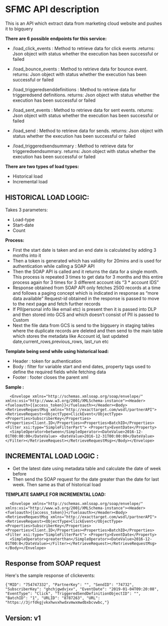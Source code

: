 # SFMC API description
This is an API which extract data from marketing cloud website and pushes it to bigquery

**There are 6 possible endpoints for this service:**
* /load_click_events :
 Method to retrieve data for click events .returns: Json object with status whether the execution has been successful or failed 

* /load_bounce_events :
 Method to retrieve data for bounce event. returns: Json object with status whether the execution has been successful or failed

* /load_triggeredsenddefinitions :
 Method to retrieve data for triggeredsend definitions. returns: Json object with status whether the execution has been successful or failed

* /load_sent_events :
 Method to retrieve data for sent events. returns: Json object with status whether the execution has been successful or failed 

* /load_send :
 Method to retrieve data for sends. returns: Json object with status whether the execution has been successful or failed 

* /load_triggeredsendsummary :
 Method to retrieve data for triggeredsendsummary. returns: Json object with status whether the execution has been successful or failed 

**There are two types of load types:**
* Historical load
* Incremental load

## HISTORICAL LOAD LOGIC:

Takes 3 parameters: 
* Load-type 
* Start-date
* Count

**Process:**
* First the start date is taken and an end date is calculated by adding 3 months into it
* Then a token is generated which has validity for 20mins and is used for authentication while calling a SOAP API
* Then the SOAP API is called and it returns the data for a single month.
  This  process is repeated 3 times to get data for 3 months and this entire process again for 3 times for 3 different account ids   “3 * account IDS”
* Response obtained from SOAP API only fetches 2500 records at a time and follows a paging concept which is indicated in response as “more data available”
  Request-id obtained in the response is passed to move to the next page and fetch further records
* If PII(personal info like email etc) is present then it is passed into DLP and then stored into  GCS and which doesn’t consist of PII is passed to Custom
* Next the file data from GCS is send to the bigquery in staging tables where the duplicate  records are deleted and then send to the main table which stores the metadata like Account id, last updated date,current_rows,previous_rows, last_run etc

**Template being send while using historical load:**
* Header : token for authentication
* Body : filter for variable start and end dates, property tags used to define the required fields while fetching data 
* Footer : footer closes the parent xml

**Sample :**
```
  <Envelope xmlns="http://schemas.xmlsoap.org/soap/envelope/" xmlns:xsi="http://www.w3.org/2001/XMLSchema-instance"><Header><fueloauth>{{access_token}}</fueloauth></Header><Body><RetrieveRequestMsg xmlns="http://exacttarget.com/wsdl/partnerAPI"><RetrieveRequest><ObjectType>ClickEvent</ObjectType><Properties>SubscriberKey</Properties><Properties>Client.ID</Properties><Properties>BatchID</Properties><Filter xsi:type="SimpleFilterPart"> <Property>EventDate</Property>
  <SimpleOperator>between</SimpleOperator><DateValue>2016-12-01T00:00:00</DateValue> <DateValue>2016-12-31T00:00:00</DateValue></Filter></RetrieveRequest></RetrieveRequestMsg></Body></Envelope>

```

## INCREMENTAL LOAD LOGIC :
* Get the latest date using metadata table and calculate the date of week before
* Then send the SOAP request for the date greater than the date for last week. Then same as that of historical load

**TEMPLATE SAMPLE FOR INCREMENTAL LOAD:**

```
  <Envelope xmlns="http://schemas.xmlsoap.org/soap/envelope/" xmlns:xsi="http://www.w3.org/2001/XMLSchema-instance"><Header><fueloauth>{{access_token}}</fueloauth></Header><Body><RetrieveRequestMsg xmlns="http://exacttarget.com/wsdl/partnerAPI"><RetrieveRequest><ObjectType>ClickEvent</ObjectType><Properties>SubscriberKey</Properties><Properties>Client.ID</Properties><Properties>BatchID</Properties><Filter xsi:type="SimpleFilterPart"> <Property>EventDate</Property>
  <SimpleOperator>greaterthan</SimpleOperator><DateValue>2016-12-01T00:0</DateValue></Filter></RetrieveRequest></RetrieveRequestMsg></Body></Envelope>

```

## Response from SOAP request
Here's the sample response of clickevents:
```
{"MID": "754747332", "PartnerKey": "", "SendID": "74732", "SubscriberKey": "ghchjgwdvjxv", "EventDate": "2019-01-04T09:20:08", "EventType": "Click", "TriggeredSendDefinitionObjectID": "", "BatchID": "1", "URLID": "8787263", "URL": "https://3jrfdkgjvkxhwvxhwdxvmwxmwdbxbcvwbc,"}

```


## Version: v1
